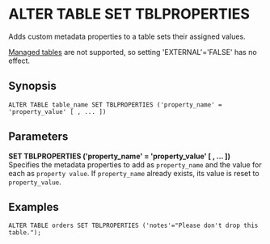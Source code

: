 # ALTER TABLE SET TBLPROPERTIES<a name="alter-table-set-tblproperties"></a>

Adds custom metadata properties to a table sets their assigned values\.

[Managed tables](https://cwiki.apache.org/confluence/display/Hive/LanguageManual+DDL#LanguageManualDDL-ManagedandExternalTables) are not supported, so setting 'EXTERNAL'='FALSE' has no effect\.

## Synopsis<a name="synopsis"></a>

```
ALTER TABLE table_name SET TBLPROPERTIES ('property_name' = 'property_value' [ , ... ])
```

## Parameters<a name="parameters"></a>

**SET TBLPROPERTIES \('property\_name' = 'property\_value' \[ , \.\.\. \]\)**  
Specifies the metadata properties to add as `property_name` and the value for each as `property value`\. If `property_name` already exists, its value is reset to `property_value`\.

## Examples<a name="examples"></a>

```
ALTER TABLE orders SET TBLPROPERTIES ('notes'="Please don't drop this table.");
```